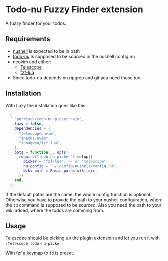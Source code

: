 # Todo-nu Fuzzy Finder extension

A fuzzy finder for your todos.

## Requirements

- [nushell](https://www.nushell.sh/) is expected to be in path
- [todo-nu](https://github.com/petrisch/todo-nu) is supposed to be sourced in the nushell config.nu
- neovim and either:
  - [Telescope](https://github.com/nvim-telescope/telescope.nvim)
  - [fzf-lua](https://github.com/ibhagwan/fzf-lua)
- Since todo-nu depends on ripgrep and git you need those too.

## Installation

With Lazy the installation goes like this:

```lua
  {
    "petrisch/todo-nu-picker.nvim",
    lazy = false,
    dependencies = {
      "telescope.nvim",
      "snacks.nvim",
      "ibhagwan/fzf-lua",
    },
    opts = function(_, opts)
      require("todo-nu-picker").setup({
        picker = "fzf-lua", -- or "telescope"
        nu_config = "~/.config/nushell/config.nu",
        wiki_path = Basic_paths.wiki_dir,
      })
    end,
  },
```

If the default paths are the same, the whole config function is optional.
Otherwise you have to provide the path to your nushell configuration,
where the `td` command is supposed to be sourced.
Also you need the path to your wiki added, where the todos are comming from.

## Usage

Telescope should be picking up the plugin extension and let you run it with `:Telescope todo-nu-picker`.

With fzf a keymap to `fd` is preset.
